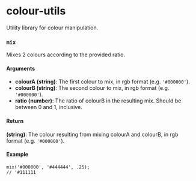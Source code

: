# colour-utils

Utility library for colour manipulation.

### `mix`

Mixes 2 colours according to the provided ratio.

#### Arguments

- **colourA (string)**: The first colour to mix, in rgb format (e.g. `'#000000'`).
- **colourB (string)**: The second colour to mix, in rgb format (e.g. `'#000000'`).
- **ratio (number)**: The ratio of colourB in the resulting mix. Should be between 0 and 1, inclusive.

#### Return

**(string)**: The colour resulting from mixing colourA and colourB, in rgb format (e.g. `'#000000'`).

#### Example

```
mix('#000000', '#444444', .25);
// '#111111
```
